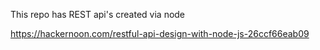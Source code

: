 This repo has REST api's created via node

https://hackernoon.com/restful-api-design-with-node-js-26ccf66eab09
